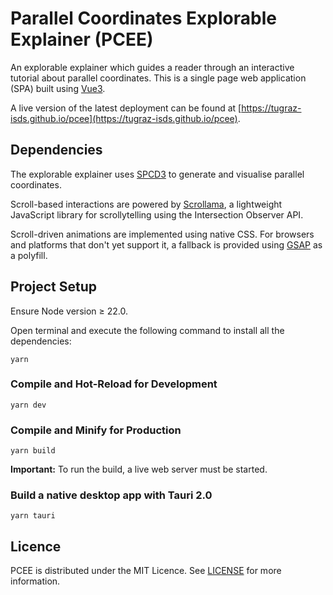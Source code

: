 # Parallel Coordinates Explorable Explainer (PCEE)

An explorable explainer which guides a reader through an interactive tutorial about parallel coordinates.
This is a single page web application (SPA) built using [Vue3](https://vuejs.org/).

A live version of the latest deployment can be found at
[https://tugraz-isds.github.io/pcee](https://tugraz-isds.github.io/pcee).

## Dependencies

The explorable explainer uses [SPCD3](https://github.com/tugraz-isds/spcd3) to generate and
visualise parallel coordinates.

Scroll-based interactions are powered by [Scrollama](https://github.com/russellsamora/scrollama),
a lightweight JavaScript library for scrollytelling using the Intersection Observer API.

Scroll-driven animations are implemented using native CSS.
For browsers and platforms that don't yet support it, a fallback is provided
using [GSAP](https://github.com/greensock/GSAP) as a polyfill.

## Project Setup

Ensure Node version ≥ 22.0.

Open terminal and execute the following command to install all the dependencies:

```
yarn
```

### Compile and Hot-Reload for Development

```
yarn dev
```

### Compile and Minify for Production

```
yarn build
```

**Important:** To run the build, a live web server must be started.

### Build a native desktop app with Tauri 2.0

```
yarn tauri
```

## Licence

PCEE is distributed under the MIT Licence. See [LICENSE](LICENSE) for
more information.